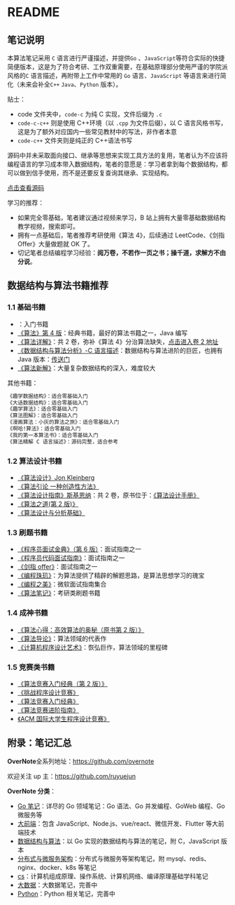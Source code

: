 # README

## 笔记说明

本算法笔记采用 `C` 语言进行严谨描述，并提供`Go` 、`JavaScript`等符合实际的快捷简便版本，这是为了符合考研、工作双重需要，在基础原理部分使用严谨的学院派风格的`C` 语言描述，再附带上工作中常用的 `Go` 语言、`JavaScript` 等语言来进行简化（未来会补全`C++` `Java`、`Python` 版本）。

贴士：

- code 文件夹中，`code-c` 为纯 C 实现，文件后缀为 `.c`
- `code-c-c++` 则是使用 C++环境（以 `.cpp` 为文件后缀），以 C 语言风格书写，这是为了额外对应国内一些常见教材中的写法，非作者本意
- `code-c++` 文件夹则是纯正的 C++语法书写

源码中并未采取面向接口、继承等思想来实现工具方法的复用，笔者认为不应该将编程语言的学习成本带入数据结构，笔者的意愿是：学习者拿到每个数据结构，都可以做到信手使用，而不是还要反复查询其继承、实现结构。

[点击查看源码](https://github.com/overnote/over-algorithm/tree/master/sources)

学习的推荐：

- 如果完全零基础，笔者建议通过视频来学习，B 站上拥有大量零基础数据结构教学视频，搜索即可。
- 拥有一点基础后，笔者推荐考研使用《算法 4》，后续通过 LeetCode、《剑指 Offer》大量做题就 OK 了。
- 切记笔者总结编程学习经验：**阅万卷，不若作一页之书；操千道，求解方不由分说**。

## 数据结构与算法书籍推荐

### 1.1 基础书籍

- [](https://book.douban.com/subject/27109832/)：入门书籍
- [《算法》第 4 版](https://book.douban.com/subject/19952400/)：经典书籍，最好的算法书籍之一，Java 编写
- [《算法详解》](https://book.douban.com/subject/30424415/)：共 2 卷，弥补《算法 4》分治算法缺失，[点击进入卷 2 地址](https://book.douban.com/subject/35093209/)
- [《数据结构与算法分析》-C 语言描述](https://book.douban.com/subject/4924153/)：数据结构与算法进阶的巨匠，也拥有 Java 版本：[传送门](https://book.douban.com/subject/26745780/)
- [《算法新解》](https://book.douban.com/subject/26931430/)：大量复杂数据结构的深入，难度较大

其他书籍：

```txt
《趣学数据结构》：适合零基础入门
《大话数据结构》：适合零基础入门
《趣学算法》：适合零基础入门
《算法图解》：适合零基础入门
《漫画算法：小灰的算法之旅》：适合零基础入门
《啊哈!算法》：适合零基础入门
《我的第一本算法书》：适合零基础入门
《算法精解 C 语言描述》：源码完整，适合参考
```

### 1.2 算法设计书籍

- [《算法设计》Jon Kleinberg](https://book.douban.com/subject/35391618/)
- [《算法引论 一种创造性方法》](https://book.douban.com/subject/4178907/)
- [《算法设计指南》斯基恩纳](https://book.douban.com/subject/27092363/)：共 2 卷，原书位于：[《算法设计手册》](https://book.douban.com/subject/4048566/)
- [《算法之道(第 2 版)》](https://book.douban.com/subject/10564644/)
- [《算法设计与分析基础》](https://book.douban.com/subject/26337727/)

### 1.3 刷题书籍

- [《程序员面试金典》（第 6 版）](https://book.douban.com/subject/34813624/)：面试指南之一
- [《程序员代码面试指南》](https://book.douban.com/subject/26638586/)：面试指南之一
- [《剑指 offer》](https://book.douban.com/subject/27008702/)：面试指南之一
- [《编程珠玑》](https://book.douban.com/subject/3227098/)：为算法提供了精辟的解题思路，是算法思想学习的瑰宝
- [《编程之美》](https://book.douban.com/subject/3004255/)：微软面试指南集合
- [《算法笔记》](https://book.douban.com/subject/26827295/)：考研类刷题书籍

### 1.4 成神书籍

- [《算法心得：高效算法的奥秘（原书第 2 版）》](https://book.douban.com/subject/25837031/)
- [《算法导论》](https://book.douban.com/subject/1885170/)：算法领域的代表作
- [《计算机程序设计艺术》](https://book.douban.com/subject/1130500/)：恢弘巨作，算法领域的里程碑

### 1.5 竞赛类书籍

- [《算法竞赛入门经典（第 2 版）》](https://book.douban.com/subject/25902102/)
- [《挑战程序设计竞赛》](https://book.douban.com/subject/24749842/)
- [《算法竞赛入门经典》](https://book.douban.com/subject/20254543)
- [《算法竞赛进阶指南》](https://book.douban.com/subject/30136932/)
- [《ACM 国际大学生程序设计竞赛》](https://book.douban.com/subject/20505391/)

## 附录：笔记汇总

**OverNote**全系列地址：<https://github.com/overnote>

欢迎关注 up 主：<https://github.com/ruyuejun>

**OverNote 分类**：

- [Go 笔记](https://github.com/overnote/over-golang)：详尽的 Go 领域笔记：Go 语法、Go 并发编程、GoWeb 编程、Go 微服务等
- [大前端](https://github.com/overnote/over-javascript)：包含 JavaScript、Node.js、vue/react、微信开发、Flutter 等大前端技术
- [数据结构与算法](https://github.com/overnote/over-algorithm)：以 Go 实现的数据结构与算法的笔记，附 C，JavaScript 版本
- [分布式与微服务架构](https://github.com/overnote/over-server)：分布式与微服务等架构笔记，附 mysql、redis、nginx、docker、k8s 等笔记
- [cs](https://github.com/overnote/over-cs)：计算机组成原理、操作系统、计算机网络、编译原理基础学科笔记
- [大数据](https://github.com/overnote/over-bigdata)：大数据笔记，完善中
- [Python](https://github.com/overnote/over-python)：Python 相关笔记，完善中
